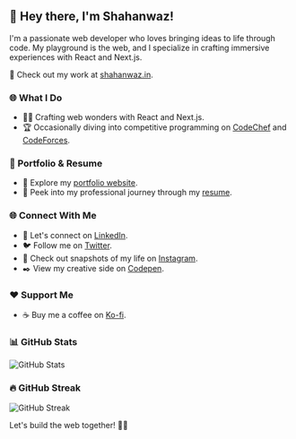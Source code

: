 ## 👋 Hey there, I'm Shahanwaz!

I'm a passionate web developer who loves bringing ideas to life through code. My playground is the web, and I specialize in crafting immersive experiences with React and Next.js.

🚀 Check out my work at [shahanwaz.in](https://shahanwaz.vercel.app/).

### 🌐 What I Do

- 👨‍💻 Crafting web wonders with React and Next.js.
- 🏆 Occasionally diving into competitive programming on [CodeChef](https://www.codechef.com/users/nuliya) and [CodeForces](https://codeforces.com/profile/nuliya).

### 📄 Portfolio & Resume

- 📂 Explore my [portfolio website](https://shahanwaz.vercel.app/).
- 📑 Peek into my professional journey through my [resume](https://drive.google.com/file/d/1b9qWEM1gYSLXMobeuvu9Jnq6YhRDwX7P/view?usp=sharing).

### 🌐 Connect With Me

- 🤝 Let's connect on [LinkedIn](https://www.linkedin.com/in/mshahanwaz).
- 🐦 Follow me on [Twitter](https://twitter.com/_mshahanwaz).
- 📸 Check out snapshots of my life on [Instagram](https://instagram.com/imshahanwaz).
- ✒️ View my creative side on [Codepen](https://codepen.io/mshahanwaz).

### ❤️ Support Me

- ☕ Buy me a coffee on [Ko-fi](https://ko-fi.com/mshahanwaz).

### 📊 GitHub Stats

![GitHub Stats](https://github-readme-stats.vercel.app/api?username=mshahanwaz&show_icons=true&locale=en&theme=dark)

### 🔥 GitHub Streak

![GitHub Streak](https://github-readme-streak-stats.herokuapp.com/?user=mshahanwaz&theme=dark)

Let's build the web together! 🚀✨
